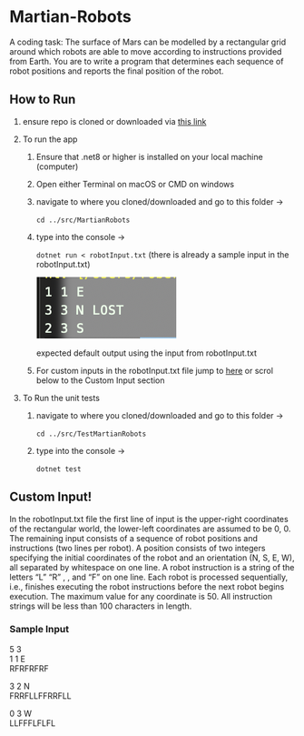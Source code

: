 # Martian-Robots
A coding task: The surface of Mars can be modelled by a rectangular grid around which robots are able to move according to instructions provided from Earth. You are to write a program that determines each sequence of robot positions and reports the final position of the robot.


## How to Run
1. ensure repo is cloned or downloaded via [this link](https://github.com/ryoung92/Martian-Robots)
2. To run the app
    1. Ensure that .net8 or higher is installed on your local machine (computer)
    2. Open either Terminal on macOS or CMD on windows
    3. navigate to where you cloned/downloaded and go to this folder ->

        ` cd ../src/MartianRobots `
    
    4. type into the console -> 
    
        ` dotnet run < robotInput.txt `
    (there is already a sample input in the robotInput.txt)

        ![expected output](/images/sampleOutput.png)

        expected default output using the input from robotInput.txt

    5. For custom inputs in the robotInput.txt file jump to [here](#customInput) or scrol below to the Custom Input section

3. To Run the unit tests
    1. navigate to where you cloned/downloaded and go to this folder ->

        ` cd ../src/TestMartianRobots `
    
    2. type into the console -> 
    
        ` dotnet test `

## <a name="customInput"></a>Custom Input!

In the robotInput.txt file the first line of input is the upper-right coordinates of the rectangular world, the lower-left
coordinates are assumed to be 0, 0.
The remaining input consists of a sequence of robot positions and instructions (two lines per
robot). A position consists of two integers specifying the initial coordinates of the robot and
an orientation (N, S, E, W), all separated by whitespace on one line. A robot instruction is a
string of the letters “L”
“R”
,
, and “F” on one line.
Each robot is processed sequentially, i.e., finishes executing the robot instructions before the
next robot begins execution.
The maximum value for any coordinate is 50.
All instruction strings will be less than 100 characters in length.

### Sample Input
5 3 \
1 1 E \
RFRFRFRF 

3 2 N \
FRRFLLFFRRFLL

0 3 W \
LLFFFLFLFL
